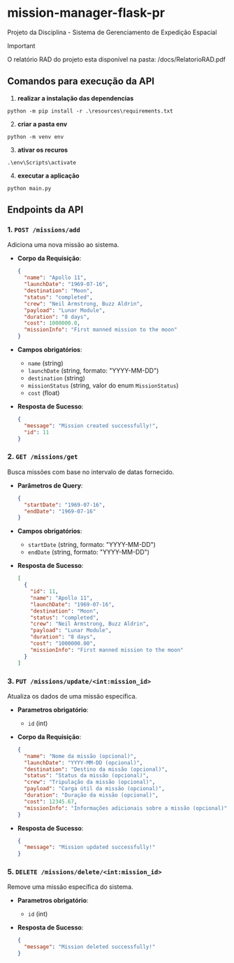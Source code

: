# mission-manager-flask-pr

Projeto da Disciplina - Sistema de Gerenciamento de Expedição Espacial

> [!IMPORTANT]
> O relatório RAD do projeto esta disponível na pasta: /docs/RelatorioRAD.pdf

## **Comandos para execução da API**

1. **realizar a instalação das dependencias**
```
python -m pip install -r .\resources\requirements.txt
```

2. **criar a pasta env**
```
python -m venv env
```

3. **ativar os recuros**
```
.\env\Scripts\activate
```

4. **executar a aplicação**
```
python main.py
```

## **Endpoints da API**

### **1. `POST /missions/add`**
Adiciona uma nova missão ao sistema.

- **Corpo da Requisição**:
  ```json
  {
    "name": "Apollo 11",
    "launchDate": "1969-07-16",
    "destination": "Moon",
    "status": "completed",
    "crew": "Neil Armstrong, Buzz Aldrin",
    "payload": "Lunar Module",
    "duration": "8 days",
    "cost": 1000000.0,
    "missionInfo": "First manned mission to the moon"
  } 
  ```

- **Campos obrigatórios**:
  - `name` (string)
  - `launchDate` (string, formato: "YYYY-MM-DD")
  - `destination` (string)
  - `missionStatus` (string, valor do enum `MissionStatus`)
  - `cost` (float)

- **Resposta de Sucesso**:
  ```json
  {
    "message": "Mission created successfully!",
    "id": 11
  }
  ```

### **2. `GET /missions/get`**
Busca missões com base no intervalo de datas fornecido.

- **Parâmetros de Query**:
  ```json
  {
    "startDate": "1969-07-16",
    "endDate": "1969-07-16"
  }
  ```

- **Campos obrigatórios**:
  - `startDate` (string, formato: "YYYY-MM-DD")
  - `endDate` (string, formato: "YYYY-MM-DD")

- **Resposta de Sucesso**:
  ```json
  [
    {
      "id": 11,
      "name": "Apollo 11",
      "launchDate": "1969-07-16",
      "destination": "Moon",
      "status": "completed",
      "crew": "Neil Armstrong, Buzz Aldrin",
      "payload": "Lunar Module",
      "duration": "8 days",
      "cost": "1000000.00",
      "missionInfo": "First manned mission to the moon"
    }
  ]
  ```

### **3. `PUT /missions/update/<int:mission_id>`**
Atualiza os dados de uma missão específica.

- **Parametros obrigatório**:
  - `id` (int)

- **Corpo da Requisição**:
  ```json
  {
    "name": "Nome da missão (opcional)",
    "launchDate": "YYYY-MM-DD (opcional)",
    "destination": "Destino da missão (opcional)",
    "status": "Status da missão (opcional)",
    "crew": "Tripulação da missão (opcional)",
    "payload": "Carga útil da missão (opcional)",
    "duration": "Duração da missão (opcional)",
    "cost": 12345.67,
    "missionInfo": "Informações adicionais sobre a missão (opcional)"
  }
  ```

- **Resposta de Sucesso**:
  ```json
  {
    "message": "Mission updated successfully!"
  }
  ```

### **5. `DELETE /missions/delete/<int:mission_id>`**
Remove uma missão específica do sistema.

- **Parametros obrigatório**:
  - `id` (int)

- **Resposta de Sucesso**:
  ```json
  {
    "message": "Mission deleted successfully!"
  }
  ```

